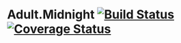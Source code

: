 Adult.Midnight [![Build Status](https://travis-ci.org/app2641/AdultMidnight.svg?branch=develop)](https://travis-ci.org/app2641/AdultMidnight) [![Coverage Status](https://coveralls.io/repos/app2641/AdultMidnight/badge.png?branch=develop)](https://coveralls.io/r/app2641/AdultMidnight?branch=develop)
=======

